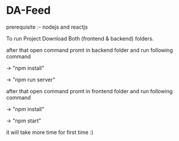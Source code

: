 # DA-Feed

prerequisite :- nodejs and reactjs

To run Project Download Both (frontend & backend) folders.

after that open command promt in backend folder and run following command

-> "npm install"

-> "npm run server"

after that open command promt in frontend folder and run following command

-> "npm install"

-> "npm start"

it will take more time for first time :)
